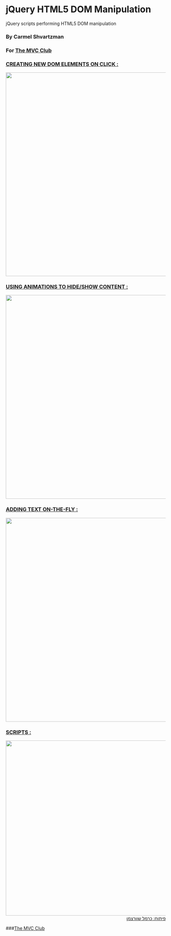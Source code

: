 # jQuery HTML5 DOM Manipulation
jQuery scripts performing HTML5 DOM manipulation
 
 
### By Carmel Shvartzman
### For  <a href="http://themvcclub.blogspot.com/"   target="_new"  >The MVC Club</a>
 

 

<a href="http://themvcclub.blogspot.com/2015/11/make-wcf-restful-web-service-with-crud-operations-in-5-minutes.html" imageanchor="1" target="_self" style="margin-left: 1em; margin-right: 1em;">

### CREATING NEW DOM ELEMENTS ON CLICK :

 <img border="0" height="640" src="http://4.bp.blogspot.com/-eG7oeacu7vc/VlxHdtPbG9I/AAAAAAAAL1Q/WTKUuumhlCk/s640/2.png" width="542" />
 


### USING ANIMATIONS TO HIDE/SHOW CONTENT :

 <img border="0" height="640" src="http://2.bp.blogspot.com/-FbrD-pdRJFc/VlxHdvSurmI/AAAAAAAAL1U/x4zg91S77Qg/s640/1.png" width="574" />


### ADDING TEXT ON-THE-FLY :


 
<img border="0" height="640" src="http://4.bp.blogspot.com/-QnPhtAdt-Cg/VlxHdl1eP6I/AAAAAAAAL1Y/aV3PVPpNlUo/s640/3.png" width="552" />

### SCRIPTS :

<img border="0" height="550" src="http://3.bp.blogspot.com/-j2vTbgQXeWk/VlxH3HyK3DI/AAAAAAAAL1c/RnUhiNYKJf0/s640/4.png" width="640" />

<div style="direction: rtl;">
פיתוח: כרמל שוורצמן</div>

</a>

###<a href="http://themvcclub.blogspot.com/"   target="_new"  >The MVC Club</a>










